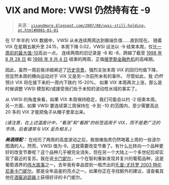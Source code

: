 <!--yml

category: 未分类

date: 2024-05-18 19:03:44

-->

# VIX and More: VWSI 仍然持有在 -9

> 来源：[`vixandmore.blogspot.com/2007/08/vwsi-still-holding-at.html#0001-01-01`](http://vixandmore.blogspot.com/2007/08/vwsi-still-holding-at.html#0001-01-01)

在 17 年半的 VIX 数据中，VWSI 从未连续两周达到极端负值……直到现在。 随着 VIX 在星期五飙升至 24.15，本周下降 0.02，VWSI 设法以 -9 结束本周，仅比[一周前的最大值-10](http://vixandmore.blogspot.com/2007/07/vix-spikes-to-2417-vwsi-at-10.html)高出一点。 连续两周的旧记录是 -6 和 -8，跨越了截至 [1998 年 8 月 28 日](http://timelines.ws/20thcent/1998_08.HTML) 和 [1998 年 9 月 4 日](http://timelines.ws/20thcent/1998_09.HTML) 结束的两周，正值[俄罗斯金融危机](http://en.wikipedia.org/wiki/Russian_financial_crisis)的高峰期。

因此，虽然一周前我详细阐述了[历史背景](http://vixandmore.blogspot.com/2007/07/vix-spikes-to-2417-vwsi-at-10.html)，强烈主张本周 VIX 的回归均值下降，但显然本周的横向运动对于 VIX 又是另一次前所未有的事件。 尽管如此，我 *仍然* 预计 VIX 将在接下来的一周内下跌约 15-20%。 如果 VIX 本周再次上涨，那么是时候调整 VWSI 模型和/或接受我们处于未知的波动性水域的事实了。

从 VWSI 的角度来看，如果 VIX 本周保持稳定，我们可能会以约 -2 结束本周。 另一方面，如果 VWSI 要连续第三周保持在 -9 到 -10 的范围内，至少需要高达 20 多的 VIX 才能把兔子从帽子里拿出来。

*(请注意，在上述温度计中，“看涨”和“看跌”的标签适用于 VIX，而不是更广泛的市场，后者通常与 VIX 呈负相关。)*

***美酒搭配：*** 在经历了两周的高度波动之后，我很难指责仍然喝着上周的一些波尔图酒的人。然而，VWSI 值为-9，这就需要改变节奏了。有什么比转向一个品种更好的改变节奏呢？这个品种几乎被完全消失，但在另一个大陆上一个多世纪后却实现了最近的复苏。我在说[卡门妮尔](http://en.wikipedia.org/wiki/Carmen%C3%A8re)，一个在智利重新发现并复兴的葡萄品种，这是葡萄酒界的[伟大故事](http://www.beveragebusiness.com/bbcontent/art-arch/block1002.html)之一。去年我有幸品尝到一瓶杰出的[孔查-尤托罗 2003 特伦尼奥卡门妮尔](http://www.banfivintners.com/BANFI/REVIEWS/REV_CTTE.HTM#2003)，那是全年品鉴的亮点之一。如果你正在寻找额外的建议，请查看其他在[酒窖追踪器](http://www.cellartracker.com/list.asp?O=CScoreSort+DESC&Table=List&amp;amp;amp;amp;Varietal=Carmen%E8re&Page=0)上获得好评的卡门妮尔。
